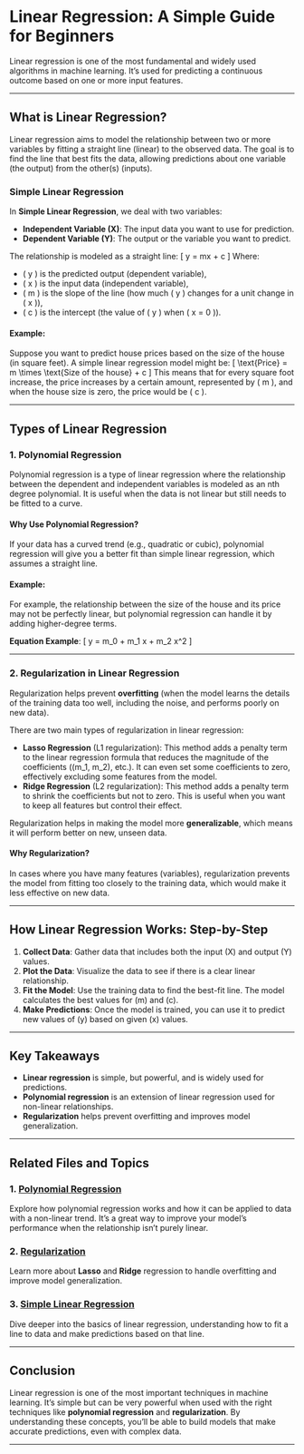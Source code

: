 # Linear Regression: A Simple Guide for Beginners

Linear regression is one of the most fundamental and widely used algorithms in machine learning. It’s used for predicting a continuous outcome based on one or more input features.

---

## What is Linear Regression?

Linear regression aims to model the relationship between two or more variables by fitting a straight line (linear) to the observed data. The goal is to find the line that best fits the data, allowing predictions about one variable (the output) from the other(s) (inputs).

### Simple Linear Regression
In **Simple Linear Regression**, we deal with two variables:
- **Independent Variable (X)**: The input data you want to use for prediction.
- **Dependent Variable (Y)**: The output or the variable you want to predict.

The relationship is modeled as a straight line:
\[
y = mx + c
\]
Where:
- \( y \) is the predicted output (dependent variable),
- \( x \) is the input data (independent variable),
- \( m \) is the slope of the line (how much \( y \) changes for a unit change in \( x \)),
- \( c \) is the intercept (the value of \( y \) when \( x = 0 \)).

#### Example:
Suppose you want to predict house prices based on the size of the house (in square feet). A simple linear regression model might be:
\[
\text{Price} = m \times \text{Size of the house} + c
\]
This means that for every square foot increase, the price increases by a certain amount, represented by \( m \), and when the house size is zero, the price would be \( c \).

---

## Types of Linear Regression

### 1. **Polynomial Regression**
Polynomial regression is a type of linear regression where the relationship between the dependent and independent variables is modeled as an nth degree polynomial. It is useful when the data is not linear but still needs to be fitted to a curve.

#### Why Use Polynomial Regression?
If your data has a curved trend (e.g., quadratic or cubic), polynomial regression will give you a better fit than simple linear regression, which assumes a straight line.

#### Example:
For example, the relationship between the size of the house and its price may not be perfectly linear, but polynomial regression can handle it by adding higher-degree terms.

**Equation Example**:
\[
y = m_0 + m_1 x + m_2 x^2
\]

---

### 2. **Regularization in Linear Regression**
Regularization helps prevent **overfitting** (when the model learns the details of the training data too well, including the noise, and performs poorly on new data).

There are two main types of regularization in linear regression:
- **Lasso Regression** (L1 regularization): This method adds a penalty term to the linear regression formula that reduces the magnitude of the coefficients (\(m_1, m_2\), etc.). It can even set some coefficients to zero, effectively excluding some features from the model.
- **Ridge Regression** (L2 regularization): This method adds a penalty term to shrink the coefficients but not to zero. This is useful when you want to keep all features but control their effect.

Regularization helps in making the model more **generalizable**, which means it will perform better on new, unseen data.

#### Why Regularization?
In cases where you have many features (variables), regularization prevents the model from fitting too closely to the training data, which would make it less effective on new data.

---

## How Linear Regression Works: Step-by-Step

1. **Collect Data**: Gather data that includes both the input (X) and output (Y) values.
2. **Plot the Data**: Visualize the data to see if there is a clear linear relationship.
3. **Fit the Model**: Use the training data to find the best-fit line. The model calculates the best values for \(m\) and \(c\).
4. **Make Predictions**: Once the model is trained, you can use it to predict new values of \(y\) based on given \(x\) values.

---

## Key Takeaways

- **Linear regression** is simple, but powerful, and is widely used for predictions.
- **Polynomial regression** is an extension of linear regression used for non-linear relationships.
- **Regularization** helps prevent overfitting and improves model generalization.

---

## Related Files and Topics

### 1. [Polynomial Regression](./Polynomial%20regression/)
Explore how polynomial regression works and how it can be applied to data with a non-linear trend. It’s a great way to improve your model’s performance when the relationship isn’t purely linear.

### 2. [Regularization](./Regulization/)
Learn more about **Lasso** and **Ridge** regression to handle overfitting and improve model generalization.

### 3. [Simple Linear Regression](./Simple%20Linear%20Regression/)
Dive deeper into the basics of linear regression, understanding how to fit a line to data and make predictions based on that line.

---

## Conclusion

Linear regression is one of the most important techniques in machine learning. It’s simple but can be very powerful when used with the right techniques like **polynomial regression** and **regularization**. By understanding these concepts, you’ll be able to build models that make accurate predictions, even with complex data.

---

